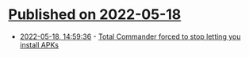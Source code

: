 # [Published on 2022-05-18](index.md)

* [2022-05-18, 14:59:36](https://news.ycombinator.com/item?id=31423623) - [Total Commander forced to stop letting you install APKs](https://www.androidpolice.com/total-commander-apk-installation-block/)

